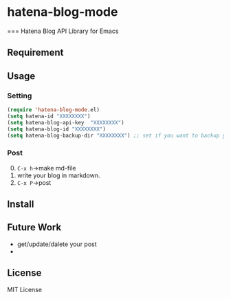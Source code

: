 # hatena-blog-mode
===
Hatena Blog API Library for Emacs

## Requirement


## Usage
### Setting
```lisp
(require 'hatena-blog-mode.el)
(setq hatena-id "XXXXXXXX")
(setq hatena-blog-api-key  "XXXXXXXX")
(setq hatena-blog-id "XXXXXXXX")
(setq hatena-blog-backup-dir "XXXXXXXX") ;; set if you want to backup your post.
```

### Post

0. ```C-x h```->make md-file
0. write your blog in markdown.
0. ```C-x P```->post

## Install

## Future Work

- get/update/dalete your post
-


## License
MIT License
